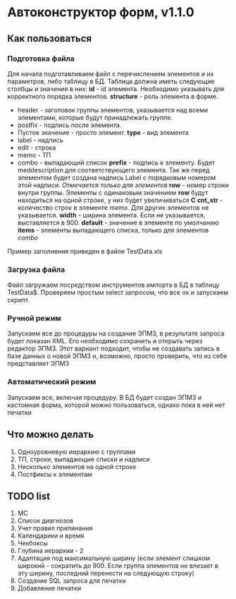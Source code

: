 # Автоконструктор форм, v1.1.0

## Как пользоваться
### Подготовка файла
Для начала подготавливаем файл с перечислением элементов и их параметров, либо таблицу в БД.
Таблица должна иметь следующие столбцы и значения в них:
**id** - id элемента. Необходимо указывать для корректного порядка элементов.
**structure** - роль элемента в форме.
- header - заголовок группы элементов, указывается над всеми элементами, которые будут принадлежать группе.
- postfix - подпись после элемента.
- Пустое значение - просто элемент.
**type** - вид элемента
- label - надпись
- edit - строка
- memo - ТП
- combo - выпадающий список
**prefix** - подпись к элементу. Будет meddescription для соответствующего элемента. Так же перед элементом будет создана надпись Label с порядковым номером этой надписи. *Отмечается только для элементов*
**row** - номер строки внутри группы. Элементы с одинаковым значением **row** будут находиться на одной строке, у них будет увеличиваться **C**
**cnt_str** - количество строк в элементе _memo_. Для других элементов не указывается.
**width**  - ширина элемента. Если не указывается, выставляется в 900.
**default** - значение в элементе по умолчанию
**items** - элементы выпадающего списка, только для элементов _combo_

Пример заполнения приведен в файле TestData.xls

### Загрузка файла
Файл загружаем посредством инструментов импорта в БД в таблицу TestData$. Проверяем простым select запросом, что все ок и запускаем скрипт.
### Ручной режим
Запускаем все до процедуры на создание ЭПМЗ, в результате запроса будет показан XML. Его необходимо сохранить и открыть через редактор ЭПМЗ. Этот вариант подходит, чтобы не создавать запись в базе данных о новой ЭПМЗ и, возможно, просто проверить, что из себя представляет ЭПМЗ
### Автоматический режим
Запускаем все, включая процедуру. В БД будет создан ЭПМЗ и кастомная форма, которой можно пользоваться, однако пока в ней нет печатки
## Что можно делать
1. Одноуровневую иерархию с группами
2. ТП, строки, выпадающие списки и надписи
3. Несколько элементов на одной строке
4. Постфиксы к элементам
## TODO list
1. МС
2. Список диагнозов
3. Учет правил препинания
4. Календарики и время
5. Чекбоксы
6. Глубина иерархии - 2
7. Адаптация под максимальную ширину (если элемент слишком широкий - сократить до 900. Если группа элементов не влезает в эту ширину, последний перенести на следующую строку)
8. Создание SQL запроса для печатки
9. Добавление печатки
